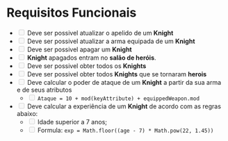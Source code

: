# Requisitos Funcionais
- <input type="checkbox" disabled /> Deve ser possivel atualizar o apelido de um **Knight**
- <input type="checkbox" disabled /> Deve ser possivel atualizar a arma equipada de um **Knight**
- <input type="checkbox" disabled /> Deve ser possivel apagar um **Knight**
- <input type="checkbox" disabled /> **Knight** apagados entram no **salão de heróis**.
- <input type="checkbox" disabled /> Deve ser possivel obter todos os **Knights**
- <input type="checkbox" disabled /> Deve ser possivel obter todos **Knights** que se tornaram **herois**
- <input type="checkbox" disabled /> Deve calcular o poder de ataque de um **Knight** a partir da sua arma e de seus atributos 
    - <input type="checkbox" disabled /> `Ataque = 10 + mod(keyAttribute) + equippedWeapon.mod`
- <input type="checkbox" disabled /> Deve calcular a experiência de um **Knight** de acordo com as regras abaixo: 
    - <input type="checkbox" disabled /> Idade superior a 7 anos;
    - <input type="checkbox" disabled /> Formula: `exp = Math.floor((age - 7) * Math.pow(22, 1.45))`